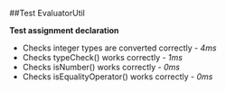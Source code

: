 ##Test EvaluatorUtil

**Test assignment declaration**
- Checks integer types are converted correctly - *4ms* 
- Checks typeCheck() works correctly - *1ms* 
- Checks isNumber() works correctly - *0ms* 
- Checks isEqualityOperator() works correctly - *0ms* 


